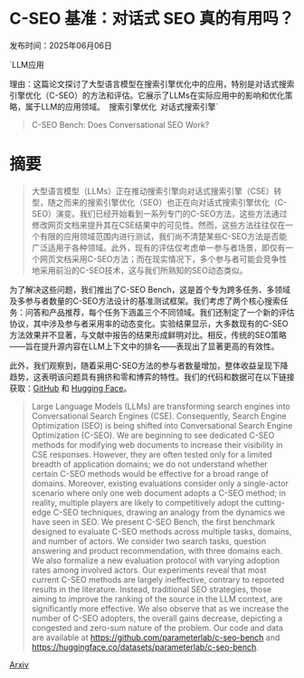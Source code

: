 # C-SEO 基准：对话式 SEO 真的有用吗？

发布时间：2025年06月06日

`LLM应用

理由：这篇论文探讨了大型语言模型在搜索引擎优化中的应用，特别是对话式搜索引擎优化（C-SEO）的方法和评估。它展示了LLMs在实际应用中的影响和优化策略，属于LLM的应用领域。` `搜索引擎优化` `对话式搜索引擎`

> C-SEO Bench: Does Conversational SEO Work?

# 摘要

> 大型语言模型（LLMs）正在推动搜索引擎向对话式搜索引擎（CSE）转型，随之而来的搜索引擎优化（SEO）也正在向对话式搜索引擎优化（C-SEO）演变。我们已经开始看到一系列专门的C-SEO方法，这些方法通过修改网页文档来提升其在CSE结果中的可见性。然而，这些方法往往仅在一个有限的应用领域范围内进行测试，我们尚不清楚某些C-SEO方法是否能广泛适用于各种领域。此外，现有的评估仅考虑单一参与者场景，即仅有一个网页文档采用C-SEO方法；而在现实情况下，多个参与者可能会竞争性地采用前沿的C-SEO技术，这与我们所熟知的SEO动态类似。

为了解决这些问题，我们推出了C-SEO Bench，这是首个专为跨多任务、多领域及多参与者数量的C-SEO方法设计的基准测试框架。我们考虑了两个核心搜索任务：问答和产品推荐，每个任务下涵盖三个不同领域。我们还制定了一个新的评估协议，其中涉及参与者采用率的动态变化。实验结果显示，大多数现有的C-SEO方法效果并不显著，与文献中报告的结果形成鲜明对比。相反，传统的SEO策略——旨在提升源内容在LLM上下文中的排名——表现出了显著更高的有效性。

此外，我们观察到，随着采用C-SEO方法的参与者数量增加，整体收益呈现下降趋势，这表明该问题具有拥挤和零和博弈的特性。我们的代码和数据可在以下链接获取：[GitHub](https://github.com/parameterlab/c-seo-bench) 和 [Hugging Face](https://huggingface.co/datasets/parameterlab/c-seo-bench)。

> Large Language Models (LLMs) are transforming search engines into Conversational Search Engines (CSE). Consequently, Search Engine Optimization (SEO) is being shifted into Conversational Search Engine Optimization (C-SEO). We are beginning to see dedicated C-SEO methods for modifying web documents to increase their visibility in CSE responses. However, they are often tested only for a limited breadth of application domains; we do not understand whether certain C-SEO methods would be effective for a broad range of domains. Moreover, existing evaluations consider only a single-actor scenario where only one web document adopts a C-SEO method; in reality, multiple players are likely to competitively adopt the cutting-edge C-SEO techniques, drawing an analogy from the dynamics we have seen in SEO. We present C-SEO Bench, the first benchmark designed to evaluate C-SEO methods across multiple tasks, domains, and number of actors. We consider two search tasks, question answering and product recommendation, with three domains each. We also formalize a new evaluation protocol with varying adoption rates among involved actors. Our experiments reveal that most current C-SEO methods are largely ineffective, contrary to reported results in the literature. Instead, traditional SEO strategies, those aiming to improve the ranking of the source in the LLM context, are significantly more effective. We also observe that as we increase the number of C-SEO adopters, the overall gains decrease, depicting a congested and zero-sum nature of the problem. Our code and data are available at https://github.com/parameterlab/c-seo-bench and https://huggingface.co/datasets/parameterlab/c-seo-bench.

[Arxiv](https://arxiv.org/abs/2506.11097)